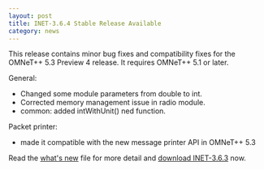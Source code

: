 ```yaml
---
layout: post
title: INET-3.6.4 Stable Release Available
category: news
---
```

This release contains minor bug fixes and compatibility fixes for the
OMNeT++ 5.3 Preview 4 release. It requires OMNeT++ 5.1 or later.

General:

  - Changed some module parameters from double to int.
  - Corrected memory management issue in radio module.
  - common: added intWithUnit() ned function.

Packet printer:

  - made it compatible with the new message printer API in OMNeT++ 5.3

Read the
[what's new](https://github.com/inet-framework/inet/blob/v3.6.4/WHATSNEW) file for more detail and
[download INET-3.6.3](https://github.com/inet-framework/inet/releases/download/v3.6.4/inet-3.6.4-src.tgz)
now.
